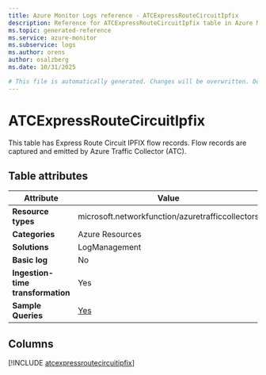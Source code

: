 ```yaml
---
title: Azure Monitor Logs reference - ATCExpressRouteCircuitIpfix
description: Reference for ATCExpressRouteCircuitIpfix table in Azure Monitor Logs.
ms.topic: generated-reference
ms.service: azure-monitor
ms.subservice: logs
ms.author: orens
author: osalzberg
ms.date: 10/31/2025

# This file is automatically generated. Changes will be overwritten. Do not change this file directly.
---
```


# ATCExpressRouteCircuitIpfix

This table has Express Route Circuit IPFIX flow records. Flow records are captured and emitted by Azure Traffic Collector (ATC).


## Table attributes

|Attribute|Value|
|---|---|
|**Resource types**|microsoft.networkfunction/azuretrafficcollectors|
|**Categories**|Azure Resources|
|**Solutions**| LogManagement|
|**Basic log**|No|
|**Ingestion-time transformation**|Yes|
|**Sample Queries**|[Yes](/azure/azure-monitor/reference/queries/atcexpressroutecircuitipfix)|



## Columns
  
[!INCLUDE [atcexpressroutecircuitipfix](~/reusable-content/ce-skilling/azure/includes/azure-monitor/reference/tables/atcexpressroutecircuitipfix-include.md)]
